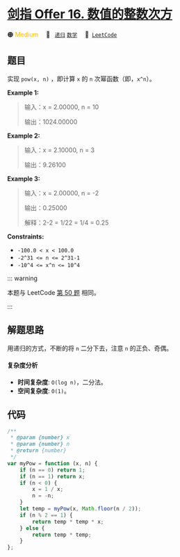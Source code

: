 # [剑指 Offer 16. 数值的整数次方](https://leetcode.cn/problems/shu-zhi-de-zheng-shu-ci-fang-lcof)

🟠 <font color=#ffb800>Medium</font>&emsp; 🔖&ensp; [`递归`](/tag/recursion.md) [`数学`](/tag/math.md)&emsp; 🔗&ensp;[`LeetCode`](https://leetcode.cn/problems/shu-zhi-de-zheng-shu-ci-fang-lcof)

## 题目

实现 `pow(x, n)` ，即计算 `x` 的 `n` 次幂函数（即，`x^n`）。

**Example 1:**

> 输入：x = 2.00000, n = 10
>
> 输出：1024.00000

**Example 2:**

> 输入：x = 2.10000, n = 3
>
> 输出：9.26100

**Example 3:**

> 输入：x = 2.00000, n = -2
>
> 输出：0.25000
>
> 解释：2-2 = 1/22 = 1/4 = 0.25

**Constraints:**

- `-100.0 < x < 100.0`
- `-2^31 <= n <= 2^31-1`
- `-10^4 <= x^n <= 10^4`

::: warning

本题与 LeetCode [第 50 题](./0050.md) 相同。

:::

## 解题思路

用递归的方式，不断的将 `n` 二分下去，注意 `n` 的正负、奇偶。

#### 复杂度分析

- **时间复杂度**: `O(log n)`，二分法。
- **空间复杂度**: `O(1)`。

## 代码

```javascript
/**
 * @param {number} x
 * @param {number} n
 * @return {number}
 */
var myPow = function (x, n) {
	if (n == 0) return 1;
	if (n == 1) return x;
	if (n < 0) {
		x = 1 / x;
		n = -n;
	}
	let temp = myPow(x, Math.floor(n / 2));
	if (n % 2 == 1) {
		return temp * temp * x;
	} else {
		return temp * temp;
	}
};
```

